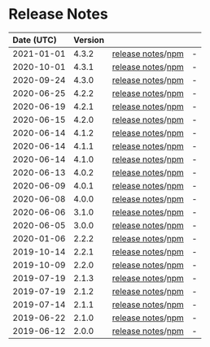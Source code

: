 # Release Notes

| Date (UTC) | Version |  |  |
| :-- | :-- | :--: | :-- |
| 2021-01-01 | 4.3.2 | [release notes](v4.3.2/README.md)/[npm](https://www.npmjs.com/package/@dagonmetric/ng-config/v/4.3.2) | - |
| 2020-10-01 | 4.3.1 | [release notes](v4.3.1/README.md)/[npm](https://www.npmjs.com/package/@dagonmetric/ng-config/v/4.3.1) | - |
| 2020-09-24 | 4.3.0 | [release notes](v4.3.0/README.md)/[npm](https://www.npmjs.com/package/@dagonmetric/ng-config/v/4.3.0) | - |
| 2020-06-25 | 4.2.2 | [release notes](v4.2.2/README.md)/[npm](https://www.npmjs.com/package/@dagonmetric/ng-config/v/4.2.2) | - |
| 2020-06-19 | 4.2.1 | [release notes](v4.2.1/README.md)/[npm](https://www.npmjs.com/package/@dagonmetric/ng-config/v/4.2.1) | - |
| 2020-06-15 | 4.2.0 | [release notes](v4.2.0/README.md)/[npm](https://www.npmjs.com/package/@dagonmetric/ng-config/v/4.2.0) | - |
| 2020-06-14 | 4.1.2 | [release notes](v4.1.2/README.md)/[npm](https://www.npmjs.com/package/@dagonmetric/ng-config/v/4.1.2) | - |
| 2020-06-14 | 4.1.1 | [release notes](v4.1.1/README.md)/[npm](https://www.npmjs.com/package/@dagonmetric/ng-config/v/4.1.1) | - |
| 2020-06-14 | 4.1.0 | [release notes](v4.1.0/README.md)/[npm](https://www.npmjs.com/package/@dagonmetric/ng-config/v/4.1.0) | - |
| 2020-06-13 | 4.0.2 | [release notes](v4.0.2/README.md)/[npm](https://www.npmjs.com/package/@dagonmetric/ng-config/v/4.0.2) | - |
| 2020-06-09 | 4.0.1 | [release notes](v4.0.1/README.md)/[npm](https://www.npmjs.com/package/@dagonmetric/ng-config/v/4.0.1) | - |
| 2020-06-08 | 4.0.0 | [release notes](v4.0.0/README.md)/[npm](https://www.npmjs.com/package/@dagonmetric/ng-config/v/4.0.0) | - |
| 2020-06-06 | 3.1.0 | [release notes](v3.1.0/README.md)/[npm](https://www.npmjs.com/package/@dagonmetric/ng-config/v/3.1.0) | - |
| 2020-06-05 | 3.0.0 | [release notes](v3.0.0/README.md)/[npm](https://www.npmjs.com/package/@dagonmetric/ng-config/v/3.0.0) | - |
| 2020-01-06 | 2.2.2 | [release notes](v2.2.2/README.md)/[npm](https://www.npmjs.com/package/@dagonmetric/ng-config/v/2.2.2) | - |
| 2019-10-14 | 2.2.1 | [release notes](v2.2.1/README.md)/[npm](https://www.npmjs.com/package/@dagonmetric/ng-config/v/2.2.1) | - |
| 2019-10-09 | 2.2.0 | [release notes](v2.2.0/README.md)/[npm](https://www.npmjs.com/package/@dagonmetric/ng-config/v/2.2.0) | - |
| 2019-07-19 | 2.1.3 | [release notes](v2.1.3/README.md)/[npm](https://www.npmjs.com/package/@dagonmetric/ng-config/v/2.1.3) | - |
| 2019-07-19 | 2.1.2 | [release notes](v2.1.2/README.md)/[npm](https://www.npmjs.com/package/@dagonmetric/ng-config/v/2.1.2) | - |
| 2019-07-14 | 2.1.1 | [release notes](v2.1.1/README.md)/[npm](https://www.npmjs.com/package/@dagonmetric/ng-config/v/2.1.1) | - |
| 2019-06-22 | 2.1.0 | [release notes](v2.1.0/README.md)/[npm](https://www.npmjs.com/package/@dagonmetric/ng-config/v/2.1.0) | - |
| 2019-06-12 | 2.0.0 | [release notes](v2.0.0/README.md)/[npm](https://www.npmjs.com/package/@dagonmetric/ng-config/v/2.0.0) | - |
